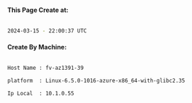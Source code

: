 
   
#### This Page Create at:

```bash

2024-03-15 - 22:00:37 UTC

```

#### Create By Machine:

```bash

Host Name : fv-az1391-39

platform  : Linux-6.5.0-1016-azure-x86_64-with-glibc2.35

Ip Local  : 10.1.0.55

```

